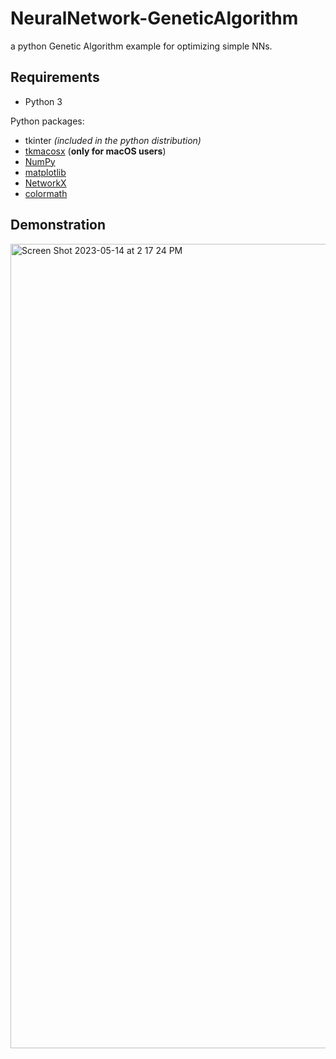 # NeuralNetwork-GeneticAlgorithm

a python Genetic Algorithm example for optimizing simple NNs.


## Requirements

* Python 3

Python packages:
* tkinter _(included in the python distribution)_
* [tkmacosx](https://github.com/Saadmairaj/tkmacosx) (__only for macOS users__)
* [NumPy](https://numpy.org/install/)
* [matplotlib](https://matplotlib.org/stable/users/installing/index.html)
* [NetworkX](https://networkx.org/documentation/stable/install.html)
* [colormath](https://python-colormath.readthedocs.io/en/latest/installation.html)


## Demonstration

<img width="1287" alt="Screen Shot 2023-05-14 at 2 17 24 PM" src="https://github.com/jhyunp08/NeuralNetwork-GeneticAlgorithm/assets/121383782/abc2a18f-11ee-40f0-a8fc-c975d8528454">
